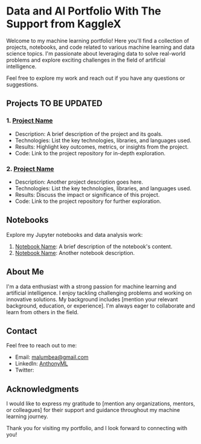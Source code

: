 # Data and AI Portfolio With The Support from KaggleX

Welcome to my machine learning portfolio! Here you'll find a collection of projects, notebooks, and code related to various machine learning and data science topics. I'm passionate about leveraging data to solve real-world problems and explore exciting challenges in the field of artificial intelligence.

Feel free to explore my work and reach out if you have any questions or suggestions.

## Projects TO BE UPDATED

### 1. [Project Name](link-to-project-repo)
* Description: A brief description of the project and its goals.
* Technologies: List the key technologies, libraries, and languages used.
* Results: Highlight key outcomes, metrics, or insights from the project.
* Code: Link to the project repository for in-depth exploration.

### 2. [Project Name](link-to-project-repo)
* Description: Another project description goes here.
* Technologies: List the key technologies, libraries, and languages used.
* Results: Discuss the impact or significance of this project.
* Code: Link to the project repository for further exploration.

## Notebooks

Explore my Jupyter notebooks and data analysis work:

1. [Notebook Name](link-to-notebook): A brief description of the notebook's content.
2. [Notebook Name](link-to-notebook): Another notebook description.

## About Me

I'm a data enthusiast with a strong passion for machine learning and artificial intelligence. I enjoy tackling challenging problems and working on innovative solutions. My background includes [mention your relevant background, education, or experience]. I'm always eager to collaborate and learn from others in the field.

## Contact

Feel free to reach out to me:
* Email: malumbea@gmail.com
* LinkedIn: [AnthonyML](https://www.linkedin.com/in/anthonyml/)
* Twitter: 

## Acknowledgments

I would like to express my gratitude to [mention any organizations, mentors, or colleagues] for their support and guidance throughout my machine learning journey.

Thank you for visiting my portfolio, and I look forward to connecting with you!
